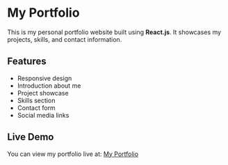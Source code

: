 # My Portfolio

This is my personal portfolio website built using **React.js**. It showcases my projects, skills, and contact information.

## Features

- Responsive design
- Introduction about me
- Project showcase
- Skills section
- Contact form
- Social media links


## Live Demo

You can view my portfolio live at: [My Portfolio](https://taha-portfolio-seven.vercel.app/)
